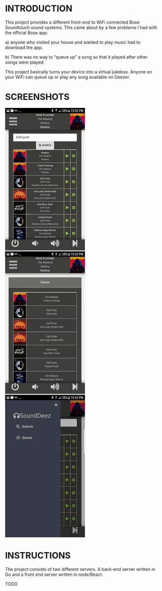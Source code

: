 INTRODUCTION
=====
This project provides a different front-end to WiFi connected Bose Soundtouch sound systems. This came about by a few problems I had with the official Bose app:

a) anyone who visited your house and wanted to play music had to download the app.

b) There was no way to "queue up" a song so that it played after other songs were played.

This project basically turns your device into a virtual jukebox. Anyone on your WiFi can queue up or play any song available on Deezer.

SCREENSHOTS
=====
![screenshot](screenshots/search.png "Search")
![screenshot](screenshots/queue.png "Queue")
![screenshot](screenshots/sidebar.png "Sidebar")

INSTRUCTIONS
=====
The project consists of two different servers. A back-end server written in Go and a front end server written in node/React.

TODO

